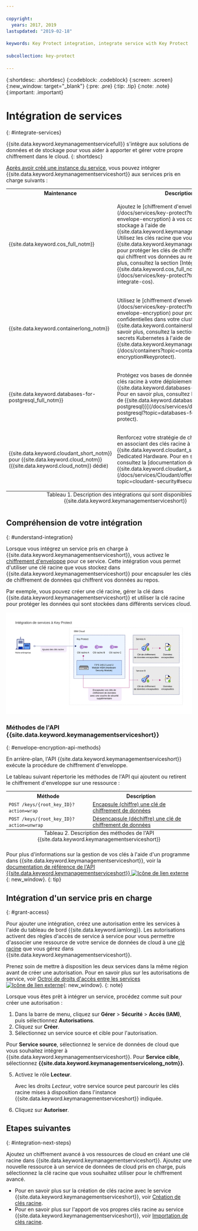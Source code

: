 ```yaml
---

copyright:
  years: 2017, 2019
lastupdated: "2019-02-18"

keywords: Key Protect integration, integrate service with Key Protect

subcollection: key-protect

---
```


{:shortdesc: .shortdesc}
{:codeblock: .codeblock}
{:screen: .screen}
{:new_window: target="_blank"}
{:pre: .pre}
{:tip: .tip}
{:note: .note}
{:important: .important}

# Intégration de services
{: #integrate-services}

{{site.data.keyword.keymanagementservicefull}} s'intègre aux solutions de données et de stockage pour vous aider à apporter et gérer votre propre chiffrement dans le cloud.
{: shortdesc}

[Après avoir créé une instance du service](/docs/services/key-protect?topic=key-protect-provision), vous pouvez intégrer {{site.data.keyword.keymanagementserviceshort}} aux services pris en charge suivants :

<table>
    <tr>
        <th>Maintenance</th>
        <th>Description</th>
    </tr>
    <tr>
        <td>
          <p>{{site.data.keyword.cos_full_notm}}</p>
        </td>
        <td>
          <p>Ajoutez le [chiffrement d'enveloppe](/docs/services/key-protect?topic=key-protect-envelope-encryption) à vos compartiments de stockage à l'aide de {{site.data.keyword.keymanagementserviceshort}}. Utilisez les clés racine que vous gérez dans {{site.data.keyword.keymanagementserviceshort}} pour protéger les clés de chiffrement de données qui chiffrent vos données au repos. Pour en savoir plus, consultez la section [Intégration à {{site.data.keyword.cos_full_notm}}](/docs/services/key-protect?topic=key-protect-integrate-cos).</p>
        </td>
    </tr>
    <tr>
        <td>
          <p>{{site.data.keyword.containerlong_notm}}</p>
        </td>
        <td>
          <p>Utilisez le [chiffrement d'enveloppe](/docs/services/key-protect?topic=key-protect-envelope-encryption) pour protéger des valeurs confidentielles dans votre cluster {{site.data.keyword.containershort_notm}}. Pour en savoir plus, consultez la section [Chiffrement des secrets Kubernetes à l'aide de {{site.data.keyword.keymanagementserviceshort}}](/docs/containers?topic=containers-encryption#keyprotect).</p>
        </td>
    </tr>
    <tr>
        <td>
          <p>{{site.data.keyword.databases-for-postgresql_full_notm}}</p>
        </td>
        <td>
          <p>Protégez vos bases de données en associant des clés racine à votre déploiement {{site.data.keyword.databases-for-postgresql}}. Pour en savoir plus, consultez la [documentation de {{site.data.keyword.databases-for-postgresql}}](/docs/services/databases-for-postgresql?topic=databases-for-postgresql-key-protect).</p>
        </td>
    </tr>
      <tr>
        <td>
          <p>{{site.data.keyword.cloudant_short_notm}} pour {{site.data.keyword.cloud_notm}} ({{site.data.keyword.cloud_notm}} dédié)</p>
        </td>
        <td>
          <p>Renforcez votre stratégie de chiffrement au repos en associant des clés racine à votre instance {{site.data.keyword.cloudant_short_notm}} Dedicated Hardware. Pour en savoir plus, consultez la [documentation de {{site.data.keyword.cloudant_short_notm}}](/docs/services/Cloudant/offerings?topic=cloudant-security#secure-access-control).</p>
        </td>
    </tr>
   <caption style="caption-side:bottom;">Tableau 1. Description des intégrations qui sont disponibles pour {{site.data.keyword.keymanagementserviceshort}}</caption>
</table>

## Compréhension de votre intégration 
{: #understand-integration}

Lorsque vous intégrez un service pris en charge à {{site.data.keyword.keymanagementserviceshort}}, vous activez le [chiffrement d'enveloppe](/docs/services/key-protect?topic=key-protect-envelope-encryption) pour ce service. Cette intégration vous permet d'utiliser une clé racine que vous stockez dans {{site.data.keyword.keymanagementserviceshort}} pour encapsuler les clés de chiffrement de données qui chiffrent vos données au repos. 

Par exemple, vous pouvez créer une clé racine, gérer la clé dans {{site.data.keyword.keymanagementserviceshort}} et utiliser la clé racine pour protéger les données qui sont stockées dans différents services cloud.

![Diagramme illustrant une vue contextuelle de votre intégration {{site.data.keyword.keymanagementserviceshort}}.](../images/kp-integrations_min.svg)

### Méthodes de l'API {{site.data.keyword.keymanagementserviceshort}}
{: #envelope-encryption-api-methods}

En arrière-plan, l'API {{site.data.keyword.keymanagementserviceshort}} exécute la procédure de chiffrement d'enveloppe.  

Le tableau suivant répertorie les méthodes de l'API qui ajoutent ou retirent le chiffrement d'enveloppe sur une ressource :

<table>
  <tr>
    <th>Méthode</th>
    <th>Description</th>
  </tr>
  <tr>
    <td><code>POST /keys/{root_key_ID}?action=wrap</code></td>
    <td><a href="/docs/services/key-protect?topic=key-protect-wrap-keys">Encapsule (chiffre) une clé de chiffrement de données</a></td>
  </tr>
  <tr>
    <td><code>POST /keys/{root_key_ID}?action=unwrap</code></td>
    <td><a href="/docs/services/key-protect?topic=key-protect-unwrap-keys">Désencapsule (déchiffre) une clé de chiffrement de données</a></td>
  </tr>
  <caption style="caption-side:bottom;">Tableau 2. Description des méthodes de l'API {{site.data.keyword.keymanagementserviceshort}}</caption>
</table>

Pour plus d'informations sur la gestion de vos clés à l'aide d'un programme dans {{site.data.keyword.keymanagementserviceshort}}, voir la [documentation de référence de l'API {{site.data.keyword.keymanagementserviceshort}} ![Icône de lien externe](../../../icons/launch-glyph.svg "Icône de lien externe")](https://{DomainName}/apidocs/key-protect){: new_window}.
{: tip}

## Intégration d'un service pris en charge
{: #grant-access}

Pour ajouter une intégration, créez une autorisation entre les services à l'aide du tableau de bord {{site.data.keyword.iamlong}}. Les autorisations activent des règles d'accès de service à service pour vous permettre d'associer une ressource de votre service de données de cloud à une [clé racine](/docs/services/key-protect?topic=key-protect-envelope-encryption#key-types) que vous gérez dans {{site.data.keyword.keymanagementserviceshort}}.

Prenez soin de mettre à disposition les deux services dans la même région avant de créer une autorisation. Pour en savoir plus sur les autorisations de service, voir [Octroi de droits d'accès entre les services ![Icône de lien externe](../../../icons/launch-glyph.svg "Icône de lien externe")](/docs/iam?topic=iam-serviceauth){: new_window}.
{: note}

Lorsque vous êtes prêt à intégrer un service, procédez comme suit pour créer une autorisation :

1. Dans la barre de menu, cliquez sur **Gérer** &gt; **Sécurité** &gt; **Accès (IAM)**, puis sélectionnez **Autorisations**. 
2. Cliquez sur **Créer**.
3. Sélectionnez un service source et cible pour l'autorisation.
 
  Pour **Service source**, sélectionnez le service de données de cloud que vous souhaitez intégrer à {{site.data.keyword.keymanagementserviceshort}}. Pour **Service cible**, sélectionnez **{{site.data.keyword.keymanagementservicelong_notm}}**.

5. Activez le rôle **Lecteur**.

    Avec les droits _Lecteur_, votre service source peut parcourir les clés racine mises à disposition dans l'instance {{site.data.keyword.keymanagementserviceshort}} indiquée.

6. Cliquez sur **Autoriser**.

## Etapes suivantes
{: #integration-next-steps}

Ajoutez un chiffrement avancé à vos ressources de cloud en créant une clé racine dans {{site.data.keyword.keymanagementserviceshort}}. Ajoutez une nouvelle ressource à un service de données de cloud pris en charge, puis sélectionnez la clé racine que vous souhaitez utiliser pour le chiffrement avancé.

- Pour en savoir plus sur la création de clés racine avec le service {{site.data.keyword.keymanagementserviceshort}}, voir [Création de clés racine](/docs/services/key-protect?topic=key-protect-create-root-keys).
- Pour en savoir plus sur l'apport de vos propres clés racine au service {{site.data.keyword.keymanagementserviceshort}}, voir [Importation de clés racine](/docs/services/key-protect?topic=key-protect-import-root-keys).


